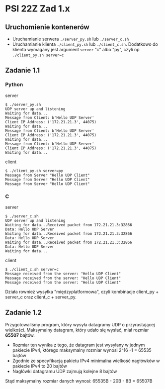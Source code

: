 # PSI 22Z Zad 1.x

## Uruchomienie kontenerów

- Uruchamianie serwera
  `./server_py.sh` lub `./server_c.sh`
- Uruchamianie klienta
  `./client_py.sh` lub `./client_c.sh`. Dodatkowo do klienta wymagany jest argument `server` "c" albo "py", czyli
  np `./client_py.sh server=c`

## Zadanie 1.1

### Python

server
```
$ ./server_py.sh
UDP server up and listening
Waiting for data...
Message from Client: b'Hello UDP Server'
Client IP Address: ('172.21.21.3', 44075)
Waiting for data...
Message from Client: b'Hello UDP Server'
Client IP Address: ('172.21.21.3', 44075)
Waiting for data...
Message from Client: b'Hello UDP Server'
Client IP Address: ('172.21.21.3', 44075)
Waiting for data...
```

client
```
$ ./client_py.sh server=py
Message from Server "Hello UDP Client"
Message from Server "Hello UDP Client"
Message from Server "Hello UDP Client"
```

### C

server
```
$ ./server_c.sh
UDP server up and listening
Waiting for data...Received packet from 172.21.21.3:32866
Data: Hello UDP Server
Waiting for data...Received packet from 172.21.21.3:32866
Data: Hello UDP Server
Waiting for data...Received packet from 172.21.21.3:32866
Data: Hello UDP Server
Waiting for data...
```

client
```
$ ./client_c.sh server=c
Message received from the server: "Hello UDP Client"
Message received from the server: "Hello UDP Client"
Message received from the server: "Hello UDP Client"
```

Działa rownież wysyłka "międzyplatformowa", czyli kombinacje client_py + server_c oraz client_c + server_py.

## Zadanie 1.2

Przygotowaliśmy program, który wysyła datagramy UDP o przyrastającej wielkości.
Maksymalny datagram, który udało się wysłać, miał rozmiar **65507** bajtów.

- Rozmiar ten wynika z tego, że datagram jest wysyłany w jednym pakiecie IPv4, którego maksymalny rozmiar wynosi 2^16 -1
  = 65535 bajtów
- Zgodnie ze specyfikacją pakietu IPv4 minimalna wielkość nagłówków w pakiecie IPv4 to 20 bajtów
- Nagłówki datagramu UDP zajmują kolejne 8 bajtów

Stąd maksymalny rozmiar danych wynosi:
65535B - 20B - 8B = 65507B